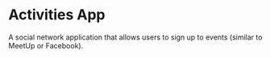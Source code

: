 # Activities App

A social network application that allows users to sign up to events (similar to MeetUp or Facebook).